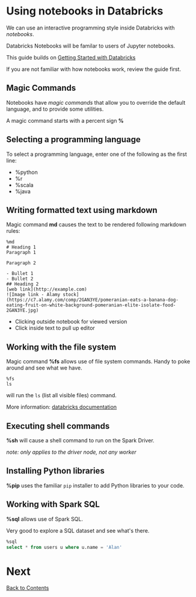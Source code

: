 # Using notebooks in Databricks
We can use an interactive programming style inside Databricks with _notebooks_.

Databricks Notebooks will be familar to users of Jupyter notebooks.

This guide builds on [Getting Started with Databricks](https://github.com/bjss-data-academy/getting-started-databricks/blob/main/README.md)

If you are not familiar with how notebooks work, review the guide first.

## Magic Commands
Notebooks have _magic commands_ that allow you to override the default language, and to provide some utilities.

A magic command starts with a percent sign __%__

## Selecting a programming language
To select a programming language, enter one of the following as the first line:

- %python
- %r
- %scala
- %java

## Writing formatted text using markdown
Magic command __md__ causes the text to be rendered following markdown rules:

```text
%md
# Heading 1
Paragraph 1

Paragraph 2

- Bullet 1
- Bullet 2
## Heading 2
[web link](http://example.com)
![Image link - Alamy stock](https://c7.alamy.com/comp/2GAN3YE/pomeranian-eats-a-banana-dog-eating-fruit-on-white-background-pomeranian-elite-isolate-food-2GAN3YE.jpg)
```

- Clicking outside notebook for viewed version
- Click inside text to pull up editor

## Working with the file system
Magic command __%fs__ allows use of file system commands. Handy to poke around and see what we have.

```text
%fs
ls
```
will run the `ls` (list all visible files) command.

More information: [databricks documentation](https://docs.databricks.com/en/dev-tools/databricks-utils.html#dbutils-fs)

## Executing shell commands
__%sh__ will cause a shell command to run on the Spark Driver.

_note: only applies to the driver node, not any worker_

## Installing Python libraries
__%pip__ uses the familiar `pip` installer to add Python libraries to your code.

## Working with Spark SQL
__%sql__ allows use of Spark SQL. 

Very good to explore a SQL dataset and see what's there.

```sql
%sql
select * from users u where u.name = 'Alan' 
```

# Next
[Back to Contents](/contents.md)
